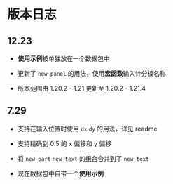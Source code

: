 
# 版本日志

## 12.23

- **使用示例**被单独放在一个数据包中

- 更新了 `new_panel` 的用法，使用**宏函数**输入计分板名称

- 版本范围由 1.20.2 - 1.21 更新至 1.20.2 - 1.21.4

## 7.29

- 支持在输入位置时使用 `dx` `dy` 的用法，详见 readme

- 支持精确到 0.5 的 x 偏移和 y 偏移

- 将 `new_part` `new_text` 的组合合并到了 `new_text`

- 现在数据包中自带一个**使用示例**

